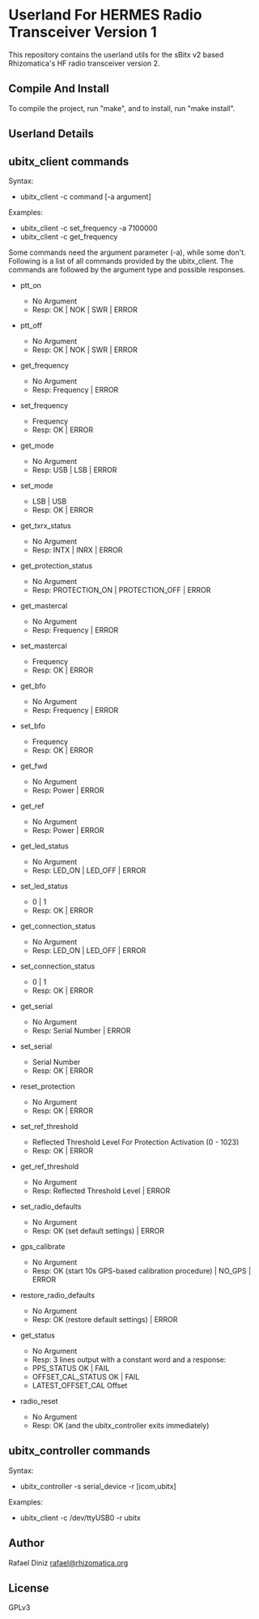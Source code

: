 # Userland For HERMES Radio Transceiver Version 1

This repository contains the userland utils for the sBitx v2
based Rhizomatica's HF radio transceiver version 2.

## Compile And Install

To compile the project, run "make", and to install, run "make install".


## Userland Details

## ubitx_client commands

Syntax:
* ubitx_client -c command [-a argument]

Examples:
* ubitx_client -c set_frequency -a 7100000
* ubitx_client -c get_frequency

Some commands need the argument parameter (-a), while some don't. Following is a
list of all commands provided by the ubitx_client. The commands are followed
by the argument type and possible responses.

* ptt_on
  * No Argument
  * Resp: OK | NOK | SWR | ERROR

* ptt_off
  * No Argument
  * Resp: OK | NOK | SWR | ERROR

* get_frequency
  * No Argument
  * Resp: Frequency | ERROR

* set_frequency
  * Frequency
  * Resp: OK | ERROR

* get_mode
  * No Argument
  * Resp: USB | LSB | ERROR

* set_mode
  * LSB | USB
  * Resp: OK | ERROR

* get_txrx_status
  * No Argument
  * Resp: INTX | INRX | ERROR

* get_protection_status
  * No Argument
  * Resp: PROTECTION_ON | PROTECTION_OFF | ERROR

* get_mastercal
  * No Argument
  * Resp: Frequency | ERROR

* set_mastercal
  * Frequency
  * Resp: OK | ERROR

* get_bfo
  * No Argument
  * Resp: Frequency | ERROR

* set_bfo
  * Frequency
  * Resp: OK | ERROR

* get_fwd
  * No Argument
  * Resp: Power | ERROR

* get_ref
  * No Argument
  * Resp: Power | ERROR

* get_led_status
  * No Argument
  * Resp: LED_ON | LED_OFF | ERROR

* set_led_status
  * 0 | 1
  * Resp: OK | ERROR

* get_connection_status
  * No Argument
  * Resp: LED_ON | LED_OFF | ERROR

* set_connection_status
  * 0 | 1
  * Resp: OK | ERROR

* get_serial
  * No Argument
  * Resp: Serial Number | ERROR

* set_serial
  * Serial Number
  * Resp: OK | ERROR

* reset_protection
  * No Argument
  * Resp: OK | ERROR

* set_ref_threshold
  * Reflected Threshold Level For Protection Activation (0 - 1023)
  * Resp: OK | ERROR

* get_ref_threshold
  * No Argument
  * Resp: Reflected Threshold Level | ERROR

* set_radio_defaults
  * No Argument
  * Resp: OK (set default settings) | ERROR

* gps_calibrate
  * No Argument
  * Resp: OK (start 10s GPS-based calibration procedure) | NO_GPS | ERROR

* restore_radio_defaults
  * No Argument
  * Resp: OK (restore default settings) | ERROR

* get_status
  * No Argument
  * Resp: 3 lines output with a constant word and a response:
  * PPS_STATUS OK | FAIL
  * OFFSET_CAL_STATUS OK | FAIL
  * LATEST_OFFSET_CAL Offset

* radio_reset
  * No Argument
  * Resp: OK (and the ubitx_controller exits immediately)

## ubitx_controller commands

Syntax:
* ubitx_controller -s serial_device -r [icom,ubitx]

Examples:
* ubitx_client -c /dev/ttyUSB0 -r ubitx

## Author

Rafael Diniz <rafael@rhizomatica.org>

## License

GPLv3
